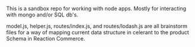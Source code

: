 This is a sandbox repo for working with node apps.  Mostly for interacting with mongo and/or SQL db's.

model.js, helper.js, routes/index.js, and routes/lodash.js are all brainstorm files for a way of mapping current data structure in celerant to the product Schema in Reaction Commerce.
